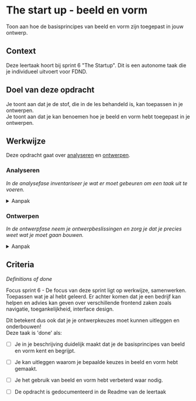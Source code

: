 # The start up - beeld en vorm

Toon aan hoe de basisprincipes van beeld en vorm zijn toegepast in jouw ontwerp.  

## Context


Deze leertaak hoort bij sprint 6 "The Startup". Dit is een autonome taak die je individueel uitvoert voor FDND.


## Doel van deze opdracht

Je toont aan dat je de stof, die in de les behandeld is, kan toepassen in je ontwerpen.  
Je toont aan dat je kan benoemen hoe je beeld en vorm hebt toegepast in je ontwerpen.


## Werkwijze


Deze opdracht gaat over [analyseren](#analyseren) en [ontwerpen](#ontwerpen).

### Analyseren
*In de analysefase inventariseer je wat er moet gebeuren om een taak uit te voeren.*

<details>
<summary>Aanpak</summary>

1. Bekijk de ontwerpen die je deze sprint gemaakt hebt.
2. Maak screenshots en plaats ze in de Readme.
3. Beschrijf in de Readme welke keuzes je gemaakt hebt in (het gebruik van) beeld en vorm, denk aan:  
 
 -Hoe is beeld gebruikt in de vormgeving?    
 -Is er met kaders en uitsnedes gewerkt?
 -Is er eenheid in vorm? denk aan lijndiktes/positief-negatief/ronde hoeken of juist niet?    
 -Passen de gekozen beelden inhoudelijk bij het ontwerp?

#### Materiaal analysefase

- [Beginning Graphic Design: Images](https://www.youtube.com/watch?v=MELKuexR3sQ)
- [Learning Graphic Design: Cropping Photographs, LinkedIn Learning cursus](https://www.linkedin.com/learning/learning-graphic-design-cropping-photographs/welcome?autoAdvance=true&autoSkip=false&autoplay=true&resume=true&u=2132228)
- [Designing Icons for the Web, LinkedIn Learning cursus](https://www.linkedin.com/learning/designing-icons-for-the-web/welcome?autoAdvance=true&autoSkip=false&autoplay=true&resume=true&u=2132228). 
- [Flexible Systems for Visual Identities, LinkedIn Learning cursus](https://www.linkedin.com/learning/flexible-systems-for-visual-identities/leveraging-a-brand-with-flexible-identities?autoAdvance=true&autoSkip=false&autoplay=true&resume=true&u=2132228)
</details>

### Ontwerpen
*In de ontwerpfase neem je ontwerpbeslissingen en zorg je dat je precies weet wat je moet gaan bouwen.*

<details>
<summary>Aanpak</summary>

1. Als je, aan de hand van jouw eigen analyse, ruimte ziet voor verbetering, maak dan een nieuw ontwerp en plaats ook daar een screenshot van in de Readme.
2. Beschrijf wat je anders hebt gedaan en waarom.


#### Materiaal ontwerpfase

- [Beginning Graphic Design: Images](https://www.youtube.com/watch?v=MELKuexR3sQ)
- [Learning Graphic Design: Cropping Photographs, LinkedIn Learning cursus](https://www.linkedin.com/learning/learning-graphic-design-cropping-photographs/welcome?autoAdvance=true&autoSkip=false&autoplay=true&resume=true&u=2132228)
- [Designing Icons for the Web, LinkedIn Learning cursus](https://www.linkedin.com/learning/designing-icons-for-the-web/welcome?autoAdvance=true&autoSkip=false&autoplay=true&resume=true&u=2132228). 
- [Flexible Systems for Visual Identities, LinkedIn Learning cursus](https://www.linkedin.com/learning/flexible-systems-for-visual-identities/leveraging-a-brand-with-flexible-identities?autoAdvance=true&autoSkip=false&autoplay=true&resume=true&u=2132228)
</details>


</details>


## Criteria
*Definitions of done*

Focus sprint 6 - De focus van deze sprint ligt op werkwijze, samenwerken. Toepassen wat je al hebt geleerd. Er achter komen dat je een bedrijf kan helpen en advies kan geven over verschillende frontend zaken zoals navigatie, toegankelijkheid, interface design.

Dit betekent dus ook dat je je ontwerpkeuzes moet kunnen uitleggen en onderbouwen!  
Deze taak is 'done' als:

- [ ] Je in je beschrijving duidelijk maakt dat je de basisprincipes van beeld en vorm kent en begrijpt.
- [ ] Je kan uitleggen waarom je bepaalde keuzes in beeld en vorm hebt gemaakt.
- [ ] Je het gebruik van beeld en vorm hebt verbeterd waar nodig.
- [ ] De opdracht is gedocumenteerd in de Readme van de leertaak


